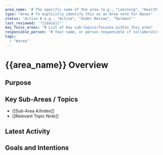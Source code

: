 ```yaml
---
area_name: '# The specific name of the area (e.g., "Learning", "Health")'
type: "Area # To explicitly identify this as an Area note for Bases"
status: 'Active # e.g., "Active", "Under Review", "Dormant"'
last_reviewed: '"{{date}}"'
key_focus_areas: "# List of key sub-topics/focuses within this area"
responsible_person: "# Your name, or person responsible if collaborative"
tags:
  - "#area"
---
```

# {{area_name}} Overview

## Purpose
<!-- Explain the purpose and scope of this ongoing area. -->

## Key Sub-Areas / Topics
<!-- Links to important sub-folders or key notes within this area. -->
- [[Sub-Area A/Index]]
- [[Relevant Topic Note]]

## Latest Activity
<!-- You might manually link recent updates or use a Dataview query for now. -->

## Goals and Intentions